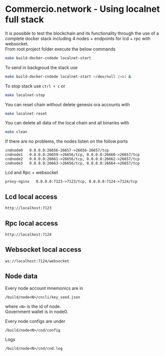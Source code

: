 # Commercio.network - Using localnet full stack

It is possible to test the blockchain and its functionality through the use of a complete docker stack including 4 nodes + endpoints for lcd + rpc with websocket.    
From root project folder execute the below commands

```bash
make build-docker-cndode localnet-start
```

To send in backgroud the stack use 

```bash
make build-docker-cndode localnet-start >/dev/null 2>&1 &
```


To stop stack use `ctrl + c` or

```bash
make localnet-stop
```

You can reset chain without delete genesis ora accounts with 

```bash
make localnet-reset
```

You can delete all data of the local chain and all binaries with

```bash
make clean
```


If there are no problems, the nodes listen on the follow ports

```
cndnode0   0.0.0.0:26656-26657->26656-26657/tcp                 
cndnode1   0.0.0.0:26659->26656/tcp, 0.0.0.0:26660->26657/tcp
cndnode2   0.0.0.0:26661->26656/tcp, 0.0.0.0:26662->26657/tcp   
cndnode3   0.0.0.0:26663->26656/tcp, 0.0.0.0:26664->26657/tcp
```

Lcd and Rpc + websocket
```
proxy-nginx   0.0.0.0:7123->7123/tcp, 0.0.0.0:7124->7124/tcp 
```

## Lcd local access

```
http://localhost:7123
```

## Rpc local access
```
http://localhost:7124
```

## Websocket local access
```
ws://localhost:7124/websocket
```

## Node data

Every node account mnemonics are in 

```
/build/node<N>/cncli/key_seed.json
```

where `<N>` is the id of node.  
Government wallet is in node0.    

Every node configs are under 


```
/build/node<N>/cnd/config
```

Logs

```
/build/node<N>/cnd/cnd.log
```
